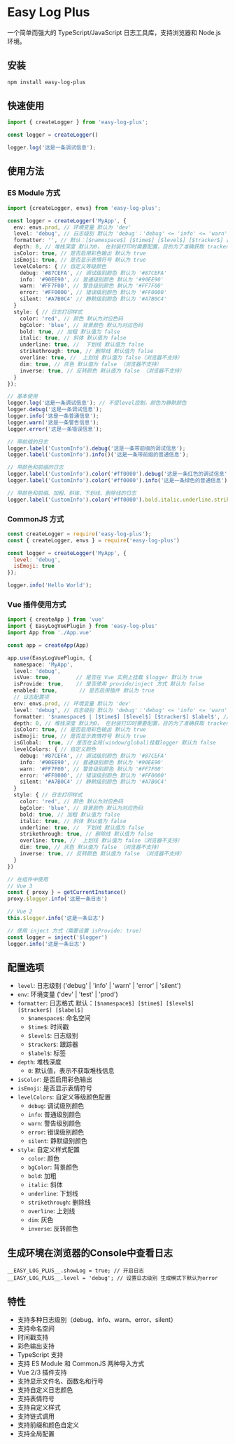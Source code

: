 # Easy Log Plus

一个简单而强大的 TypeScript/JavaScript 日志工具库，支持浏览器和 Node.js 环境。

## 安装

```bash
npm install easy-log-plus
```

## 快速使用

```typescript
import { createLogger } from 'easy-log-plus';

const logger = createLogger()

logger.log('这是一条调试信息');

```

## 使用方法

### ES Module 方式

```typescript
import {createLogger, envs} from 'easy-log-plus';

const logger = createLogger('MyApp', {
  env: envs.prod, // 环境变量 默认为 'dev'
  level: 'debug', // 日志级别 默认为 'debug'：'debug' <= 'info' <= 'warn' <= 'error' 
  formatter: '', // 默认：[$namespace$] [$time$] [$level$] [$tracker$] [$label$] 日志格式说明： $namespace$：命名空间，$time$：时间戳，$level$：日志级别，$tracker$：跟踪器，$label$：标签  
  depth: 0, // 堆栈深度 默认为0， 在封装打印时需要配置，目的为了准确获取 tracker 信息
  isColor: true, // 是否启用彩色输出 默认为 true
  isEmoji: true, // 是否显示表情符号 默认为 true
  levelColors: { // 自定义等级颜色
    debug: '#87CEFA', // 调试级别颜色 默认为 '#87CEFA'
    info: '#90EE90', // 普通级别颜色 默认为 '#90EE90'
    warn: '#FF7F00', // 警告级别颜色 默认为 '#FF7F00'
    error: '#FF0000', // 错误级别颜色 默认为 '#FF0000'
    silent: '#A7B0C4' // 静默级别颜色 默认为 '#A7B0C4'
  }
  style: { // 日志打印样式
    color: 'red', // 颜色 默认为对应色码 
    bgColor: 'blue', // 背景颜色 默认为对应色码 
    bold: true, // 加粗 默认值为 false
    italic: true, // 斜体 默认值为 false
    underline: true, //  下划线 默认值为 false
    strikethrough: true, // 删除线 默认值为 false
    overline: true, //  上划线 默认值为 false（浏览器不支持）
    dim: true, // 灰色 默认值为 false （浏览器不支持）
    inverse: true, // 反转颜色 默认值为 false （浏览器不支持）
  }
});

// 基本使用
logger.log('这是一条调试信息'); // 不受level控制，颜色为静默颜色
logger.debug('这是一条调试信息'); 
logger.info('这是一条普通信息'); 
logger.warn('这是一条警告信息'); 
logger.error('这是一条错误信息'); 

// 带前缀的日志
logger.label('CustomInfo').debug('这是一条带前缀的调试信息');
logger.label('CustomInfo').info()('这是一条带前缀的普通信息');

// 带颜色和前缀的日志
logger.label('CustomInfo').color('#ff0000').debug('这是一条红色的调试信息');
logger.label('CustomInfo').color('#ff0000').info('这是一条绿色的普通信息');

// 带颜色和前缀、加粗、斜体、下划线、删除线的日志
logger.label('CustomInfo').color('#ff0000').bold.italic.underline.strikethrough.info('这是一条绿色、前缀、加粗、斜体、下划线、删除线的普通信息');
```

### CommonJS 方式

```javascript
const createLogger = require('easy-log-plus');
const { createLogger, envs } = require('easy-log-plus')

const logger = createLogger('MyApp', {
  level: 'debug',
  isEmoji: true
});

logger.info('Hello World');
```

### Vue 插件使用方式

```typescript
import { createApp } from 'vue'
import { EasyLogVuePlugin } from 'easy-log-plus'
import App from './App.vue'

const app = createApp(App)

app.use(EasyLogVuePlugin, {
  namespace: 'MyApp',
  level: 'debug',
  isVue: true,        // 是否在 Vue 实例上挂载 $logger 默认为 true
  isProvide: true,    // 是否使用 provide/inject 方式 默认为 false
  enabled: true,       // 是否启用插件 默认为 true
  // 日志配置项
  env: envs.prod, // 环境变量 默认为 'dev'
  level: 'debug', // 日志级别 默认为 'debug'：'debug' <= 'info' <= 'warn' <= 'error' 
  formatter: '$namespace$ | [$time$] [$level$] [$tracker$] $label$', // 日志格式： $namespace$：命名空间，$time$：时间戳，$level$：日志级别，$tracker$：跟踪器，$label$：标签  
  depth: 0, // 堆栈深度 默认为0， 在封装打印时需要配置，目的为了准确获取 tracker 信息
  isColor: true, // 是否启用彩色输出 默认为 true
  isEmoji: true, // 是否显示表情符号 默认为 true
  isGlobal:  true, // 是否在全局(window/global)挂载logger 默认为 false  
  levelColors: { // 自定义颜色
    debug: '#87CEFA', // 调试级别颜色 默认为 '#87CEFA'
    info: '#90EE90', // 普通级别颜色 默认为 '#90EE90'
    warn: '#FF7F00', // 警告级别颜色 默认为 '#FF7F00'
    error: '#FF0000', // 错误级别颜色 默认为 '#FF0000'
    silent: '#A7B0C4' // 静默级别颜色 默认为 '#A7B0C4'
  }
  style: { // 日志打印样式
    color: 'red', // 颜色 默认为对应色码 
    bgColor: 'blue', // 背景颜色 默认为对应色码 
    bold: true, // 加粗 默认值为 false
    italic: true, // 斜体 默认值为 false
    underline: true, //  下划线 默认值为 false
    strikethrough: true, // 删除线 默认值为 false
    overline: true, //  上划线 默认值为 false（浏览器不支持）
    dim: true, // 灰色 默认值为 false （浏览器不支持）
    inverse: true, // 反转颜色 默认值为 false （浏览器不支持）
  }
})

// 在组件中使用
// Vue 3
const { proxy } = getCurrentInstance()
proxy.$logger.info('这是一条日志')

// Vue 2
this.$logger.info('这是一条日志')

// 使用 inject 方式（需要设置 isProvide: true）
const logger = inject('$logger')
logger.info('这是一条日志')
```

## 配置选项

- `level`: 日志级别 ('debug' | 'info' | 'warn' | 'error' | 'silent')
- `env`: 环境变量 ('dev' | 'test' | 'prod')
- `formatter`: 日志格式 默认：`[$namespace$] [$time$] [$level$] [$tracker$] [$label$]`
  - `$namespace$`: 命名空间
  - `$time$`: 时间戳
  - `$level$`: 日志级别
  - `$tracker$`: 跟踪器
  - `$label$`: 标签
- `depth`: 堆栈深度
  - `0`: 默认值，表示不获取堆栈信息
- `isColor`: 是否启用彩色输出
- `isEmoji`: 是否显示表情符号
- `levelColors`: 自定义等级颜色配置
  - `debug`: 调试级别颜色
  - `info`: 普通级别颜色
  - `warn`: 警告级别颜色
  - `error`: 错误级别颜色
  - `silent`: 静默级别颜色
- `style`: 自定义样式配置
  - `color`: 颜色
  - `bgColor`: 背景颜色
  - `bold`: 加粗
  - `italic`: 斜体
  - `underline`: 下划线
  - `strikethrough`: 删除线
  - `overline`: 上划线
  - `dim`: 灰色
  - `inverse`: 反转颜色

## 生成环境在浏览器的Console中查看日志

```text
__EASY_LOG_PLUS__.showLog = true; // 开启日志
__EASY_LOG_PLUS__.level = 'debug'; // 设置日志级别 生成模式下默认为error
```

## 特性

- 支持多种日志级别（debug、info、warn、error、silent）
- 支持命名空间
- 时间戳支持
- 彩色输出支持
- TypeScript 支持
- 支持 ES Module 和 CommonJS 两种导入方式
- Vue 2/3 插件支持
- 支持显示文件名、函数名和行号
- 支持自定义日志颜色
- 支持表情符号
- 支持自定义样式
- 支持链式调用
- 支持前缀和颜色自定义
- 支持全局配置
